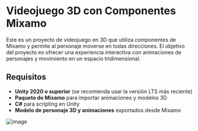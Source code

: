 # Videojuego 3D con Componentes Mixamo

Este es un proyecto de videojuego en 3D que utiliza componentes de Mixamo y permite al personaje moverse en todas direcciones. El objetivo del proyecto es ofrecer una experiencia interactiva con animaciones de personajes y movimiento en un espacio tridimensional.

## Requisitos

- **Unity 2020 o superior** (se recomienda usar la versión LTS más reciente)
- **Paquete de Mixamo** para importar animaciones y modelos 3D
- **C#** para scripting en Unity
- **Modelo de personaje 3D y animaciones** exportados desde Mixamo


![image](https://github.com/user-attachments/assets/adc132da-99a1-4965-86d2-e4aacbf57c3d)
